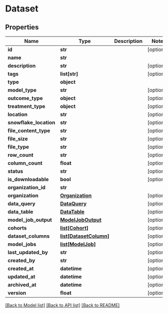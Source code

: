 # Dataset

## Properties
Name | Type | Description | Notes
------------ | ------------- | ------------- | -------------
**id** | **str** |  | [optional] 
**name** | **str** |  | 
**description** | **str** |  | [optional] 
**tags** | **list[str]** |  | [optional] 
**type** | **object** |  | 
**model_type** | **str** |  | [optional] 
**outcome_type** | **object** |  | [optional] 
**treatment_type** | **object** |  | [optional] 
**location** | **str** |  | [optional] 
**snowflake_location** | **str** |  | [optional] 
**file_content_type** | **str** |  | [optional] 
**file_size** | **str** |  | [optional] 
**file_type** | **str** |  | [optional] 
**row_count** | **str** |  | [optional] 
**column_count** | **float** |  | [optional] 
**status** | **str** |  | [optional] 
**is_downloadable** | **bool** |  | [optional] 
**organization_id** | **str** |  | 
**organization** | [**Organization**](Organization.md) |  | [optional] 
**data_query** | [**DataQuery**](DataQuery.md) |  | [optional] 
**data_table** | [**DataTable**](DataTable.md) |  | [optional] 
**model_job_output** | [**ModelJobOutput**](ModelJobOutput.md) |  | [optional] 
**cohorts** | [**list[Cohort]**](Cohort.md) |  | [optional] 
**dataset_columns** | [**list[DatasetColumn]**](DatasetColumn.md) |  | [optional] 
**model_jobs** | [**list[ModelJob]**](ModelJob.md) |  | [optional] 
**last_updated_by** | **str** |  | [optional] 
**created_by** | **str** |  | [optional] 
**created_at** | **datetime** |  | [optional] 
**updated_at** | **datetime** |  | [optional] 
**archived_at** | **datetime** |  | [optional] 
**version** | **float** |  | [optional] 

[[Back to Model list]](../README.md#documentation-for-models) [[Back to API list]](../README.md#documentation-for-api-endpoints) [[Back to README]](../README.md)


